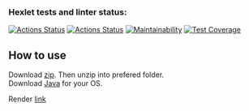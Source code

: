 

### Hexlet tests and linter status:
[![Actions Status](https://github.com/sergi-Jr/java-project-99/actions/workflows/hexlet-check.yml/badge.svg)](https://github.com/sergi-Jr/java-project-99/actions)
[![Actions Status](https://github.com/sergi-Jr/java-project-99/actions/workflows/main.yml/badge.svg)](https://github.com/sergi-Jr/java-project-99/actions)
[![Maintainability](https://api.codeclimate.com/v1/badges/766db98f546e9b18f294/maintainability)](https://codeclimate.com/github/sergi-Jr/java-project-99/maintainability)
[![Test Coverage](https://api.codeclimate.com/v1/badges/766db98f546e9b18f294/test_coverage)](https://codeclimate.com/github/sergi-Jr/java-project-99/test_coverage)

## How to use
Download [zip](https://github.com/sergi-Jr/java-project-99/archive/refs/heads/main.zip). Then unzip into prefered folder.  
Download [Java](https://www.java.com/ru/download/manual.jsp) for your OS.

Render [link](https://task-manager-mhos.onrender.com)

